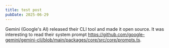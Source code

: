 ```yaml
---
title: test post
pubDate: 2025-06-29
---
```


Gemini (Google's AI) released their CLI tool and made it open source. It was interesting to read their system prompt https://github.com/google-gemini/gemini-cli/blob/main/packages/core/src/core/prompts.ts.
